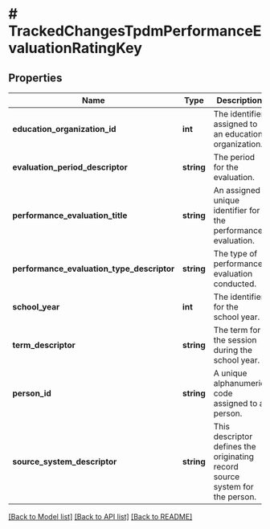 # # TrackedChangesTpdmPerformanceEvaluationRatingKey

## Properties

Name | Type | Description | Notes
------------ | ------------- | ------------- | -------------
**education_organization_id** | **int** | The identifier assigned to an education organization. | [optional]
**evaluation_period_descriptor** | **string** | The period for the evaluation. | [optional]
**performance_evaluation_title** | **string** | An assigned unique identifier for the performance evaluation. | [optional]
**performance_evaluation_type_descriptor** | **string** | The type of performance evaluation conducted. | [optional]
**school_year** | **int** | The identifier for the school year. | [optional]
**term_descriptor** | **string** | The term for the session during the school year. | [optional]
**person_id** | **string** | A unique alphanumeric code assigned to a person. | [optional]
**source_system_descriptor** | **string** | This descriptor defines the originating record source system for the person. | [optional]

[[Back to Model list]](../../README.md#models) [[Back to API list]](../../README.md#endpoints) [[Back to README]](../../README.md)
